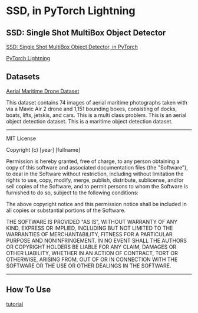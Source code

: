 # SSD, in PyTorch Lightning


## SSD: Single Shot MultiBox Object Detector

[SSD: Single Shot MultiBox Object Detector, in PyTorch](https://github.com/amdegroot/ssd.pytorch)

[PyTorch Lightning](https://github.com/PyTorchLightning/pytorch-lightning)

## Datasets

[Aerial Maritime Drone Dataset](https://public.roboflow.com/object-detection/aerial-maritime)

This dataset contains 74 images of aerial maritime photographs taken with via a Mavic Air 2 drone and 1,151 bounding boxes, consisting of docks, boats, lifts, jetskis, and cars. This is a multi class problem. This is an aerial object detection dataset. This is a maritime object detection dataset.

---
MIT License

Copyright (c) [year] [fullname]

Permission is hereby granted, free of charge, to any person obtaining a copy
of this software and associated documentation files (the "Software"), to deal
in the Software without restriction, including without limitation the rights
to use, copy, modify, merge, publish, distribute, sublicense, and/or sell
copies of the Software, and to permit persons to whom the Software is
furnished to do so, subject to the following conditions:

The above copyright notice and this permission notice shall be included in all
copies or substantial portions of the Software.

THE SOFTWARE IS PROVIDED "AS IS", WITHOUT WARRANTY OF ANY KIND, EXPRESS OR
IMPLIED, INCLUDING BUT NOT LIMITED TO THE WARRANTIES OF MERCHANTABILITY,
FITNESS FOR A PARTICULAR PURPOSE AND NONINFRINGEMENT. IN NO EVENT SHALL THE
AUTHORS OR COPYRIGHT HOLDERS BE LIABLE FOR ANY CLAIM, DAMAGES OR OTHER
LIABILITY, WHETHER IN AN ACTION OF CONTRACT, TORT OR OTHERWISE, ARISING FROM,
OUT OF OR IN CONNECTION WITH THE SOFTWARE OR THE USE OR OTHER DEALINGS IN THE
SOFTWARE.

---

## How To Use
[tutorial](https://github.com/nakabeppu/ssd_pytorch-lightning/blob/master/tutorial.ipynb)
